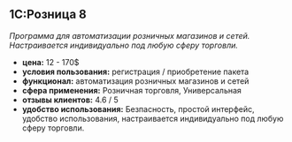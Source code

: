 ## 1С:Розница 8

_Программа для автоматизации розничных магазинов и сетей. Настраивается индивидуально под любую сферу торговли._

- **цена:** 12 - 170$
- **условия пользования:** регистрация / приобретение пакета
- **функционал:** автоматизация розничных магазинов и сетей
- **сфера применения:** Розничная торговля, Универсальная
- **отзывы клиентов:** 4.6 / 5
- **удобство использования:** Безпасность, простой интерфейс, удобство использования, настраивается индивидуально под любую сферу торговли.
